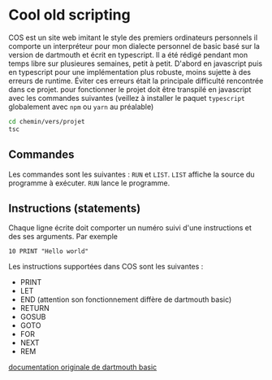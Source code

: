 # Cool old scripting
COS est un site web imitant le style des premiers ordinateurs personnels il comporte un interpréteur pour mon dialecte personnel de basic basé sur la version de dartmouth et écrit en typescript.
Il a été rédigé pendant mon temps libre sur plusieures semaines, petit à petit. D'abord en javascript puis en typescript pour une implémentation plus robuste, moins sujette à des erreurs de runtime. Éviter ces erreurs était la principale difficulté rencontrée dans ce projet.
pour fonctionner le projet doit être transpilé en javascript avec les commandes suivantes (veillez à installer le paquet `typescript` globalement avec `npm` ou `yarn` au préalable)

```bash
cd chemin/vers/projet
tsc
```
## Commandes
Les commandes sont les suivantes : `RUN` et `LIST`.
`LIST` affiche la source du programme à exécuter.
`RUN` lance le programme.

## Instructions (statements)
Chaque ligne écrite doit comporter un numéro suivi d'une instructions et des ses arguments. Par exemple 
```basic
10 PRINT "Hello world"
```
Les instructions supportées dans COS sont les suivantes :
* PRINT
* LET
* END (attention son fonctionnement diffère de dartmouth basic)
* RETURN
* GOSUB
* GOTO
* FOR
* NEXT
* REM

[documentation originale de dartmouth basic](https://www.google.com/url?sa=t&source=web&rct=j&opi=89978449&url=https://ia601901.us.archive.org/34/items/bitsavers_dartmouthB_3679804/BASIC_4th_Edition_Jan68_text.pdf&ved=2ahUKEwiPzqCFvo2GAxUB9AIHHWqtB9YQFnoECC4QAQ&usg=AOvVaw3fizFRoHowshdpbrjspwLb)
